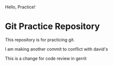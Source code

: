 Hello, Practice!  
# Git Practice Repository

This repository is for practicing git.

I am making another commit to conflict with david's

This is a change for code review in gerrit
